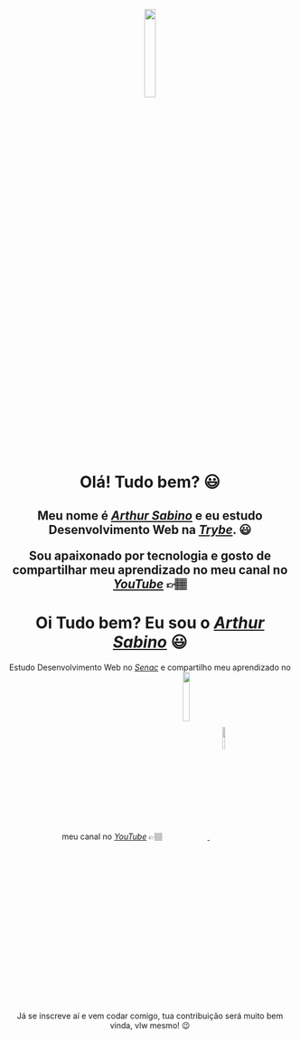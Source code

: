 <p align="center" style="border-radius:100%"><img height="auto" width="20%"  src="/assets/perfil-trybe-1.png" ></p>

<div>
  <h1 align="center">Olá! Tudo bem? 😃️</h1>
  <h2 align="center">Meu nome é <a href="https://www.linkedin.com/in//"><i>Arthur Sabino</i></a> e eu estudo Desenvolvimento Web na <a href="https://www.betrybe.com/"><i>Trybe</i></a>. 😃️
  <p align="center"> Sou apaixonado por tecnologia e gosto de compartilhar meu aprendizado no meu canal no <a href="https://www.youtube.com/channel/UCViaNBT0SIeiVnZSEEtIfjw?sub_confirmation=1"><i>YouTube</i></a><span> 👉🏽️</span>
  <h1 align="center">Oi Tudo bem? Eu sou o <a href="https://www.linkedin.com/in//"><i>Arthur Sabino</i></a> 😃️</h1>
  <p align="center">Estudo Desenvolvimento Web no <a href="https://www.senac.com/"><i>Senac</i></a> e compartilho meu aprendizado no meu canal no <a href="[https://www.youtube.com/channel/UCViaNBT0SIeiVnZSEEtIfjw?sub_confirmation=1](https://www.youtube.com/channel/UCIP-JrlzyFy1uVwPDLT5ABg)"><i>YouTube</i></a><span> 👉🏽️</span>
  <a align="rigth"  href="[https://www.youtube.com/channel/UCViaNBT0SIeiVnZSEEtIfjw?sub_confirmation=1](https://www.youtube.com/channel/UCIP-JrlzyFy1uVwPDLT5ABg)" target="_blank">
    <img width="15%" align="center" valign="middle" src="https://img.shields.io/youtube/channel/subscribers/UCViaNBT0SIeiVnZSEEtIfjw?label=iCode&style=social  " target="_blank" />
    <img width="10%" align="center" valign="middle" src="https://img.shields.io/youtube/channel/subscribers/UCViaNBT0SIeiVnZSEEtIfjw?label=iCode&style=social  " target="_blank" />
  </a><br>
  <p align="center">Já se inscreve aí e vem codar comigo, tua contribuição será muito bem vinda, vlw mesmo! 😉️</h2>
</div>
